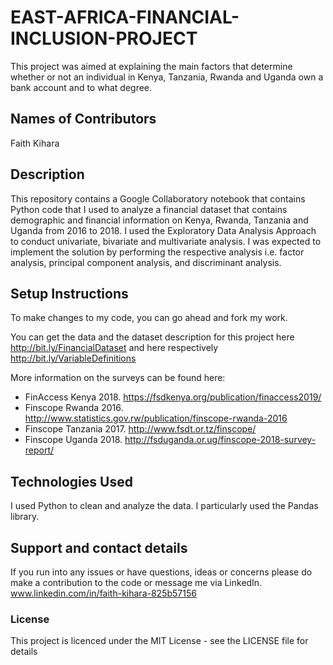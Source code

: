 # EAST-AFRICA-FINANCIAL-INCLUSION-PROJECT
This project was aimed at explaining the main factors that determine whether or not an individual in Kenya, Tanzania, Rwanda and Uganda own a bank account and to what degree.

## Names of Contributors
Faith Kihara

## Description
This repository contains a Google Collaboratory notebook that contains Python code that I used to analyze a financial dataset
that contains demographic and financial information on Kenya, Rwanda, Tanzania and Uganda from 2016 to 2018. I used the Exploratory Data Analysis
Approach to conduct univariate, bivariate and multivariate analysis. I was expected to implement the solution by performing the respective analysis i.e. 
factor analysis, principal component analysis, and discriminant analysis.

## Setup Instructions
To make changes to my code, you can go ahead and fork my work.

You can get the data and the dataset description for this project here http://bit.ly/FinancialDataset
and here respectively http://bit.ly/VariableDefinitions

More information on the surveys can be found here:
- FinAccess Kenya 2018. https://fsdkenya.org/publication/finaccess2019/
- Finscope Rwanda 2016. http://www.statistics.gov.rw/publication/finscope-rwanda-2016
- Finscope Tanzania 2017. http://www.fsdt.or.tz/finscope/
- Finscope Uganda 2018. http://fsduganda.or.ug/finscope-2018-survey-report/

## Technologies Used
I used Python to clean and analyze the data. I particularly used the Pandas library.

## Support and contact details
If you run into any issues or have questions, ideas or concerns please do make a contribution to the code or 
message me via LinkedIn. www.linkedin.com/in/faith-kihara-825b57156

### License
This project is licenced under the MIT License - see the LICENSE file for details
